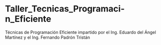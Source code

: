# Taller_Tecnicas_Programaci-n_Eficiente
Técnicas de Programación Eficiente impartido por el Ing. Eduardo del Ángel Martínez y el Ing. Fernando Padrón Tristán
